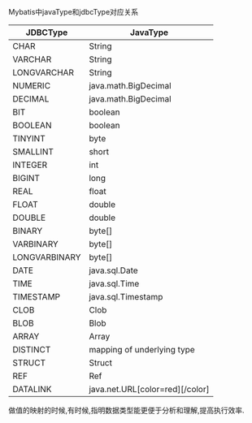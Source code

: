 Mybatis中javaType和jdbcType对应关系

|JDBCType |           JavaType|
|---------|-------------------|
|CHAR              |  String|
|VARCHAR          |   String|
|LONGVARCHAR     |    String|
|NUMERIC        |     java.math.BigDecimal|
|DECIMAL       |      java.math.BigDecimal|
|BIT         |        boolean|
|BOOLEAN       |      boolean|
|TINYINT        |     byte|
|SMALLINT        |    short|
|INTEGER       |      int|
|BIGINT        |      long|
|REAL          |      float|
|FLOAT         |      double|
|DOUBLE        |      double|
|BINARY        |      byte[]|
|VARBINARY     |      byte[]|
|LONGVARBINARY |              byte[]|
|DATE          |      java.sql.Date|
|TIME          |      java.sql.Time|
|TIMESTAMP     |      java.sql.Timestamp|
|CLOB          |      Clob|
|BLOB          |      Blob|
|ARRAY         |      Array|
|DISTINCT      |      mapping of underlying type|
|STRUCT        |      Struct|
|REF           |      Ref|
|DATALINK      |      java.net.URL[color=red][/color]|

做值的映射的时候,有时候,指明数据类型能更便于分析和理解,提高执行效率.
















